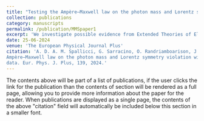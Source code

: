 ```yaml
---
title: "Testing the Ampère–Maxwell law on the photon mass and Lorentz symmetry violation with MMS multi-spacecraft data"
collection: publications
category: manuscripts
permalink: /publication/MMSpaper1
excerpt: 'We investigate possible evidence from Extended Theories of Electro-Magnetism (ETEM) by looking for deviations from the Ampère–Maxwell law in solar winds regions using the MMS mission data. We set upper limits on photon masses and Lorentz violation vectors using the obtained results.'
date: 25-06-2024
venue: 'The European Physical Journal Plus'
citation: 'A. D. A. M. Spallicci, G. Sarracino, O. Randriamboarison, J. A. Helayël-Neto, and A. Dib. Testing the
Ampère–Maxwell law on the photon mass and Lorentz symmetry violation with MMS multi-spacecraft
data. Eur. Phys. J. Plus, 139, 2024.'
---
```


The contents above will be part of a list of publications, if the user clicks the link for the publication than the contents of section will be rendered as a full page, allowing you to provide more information about the paper for the reader. When publications are displayed as a single page, the contents of the above "citation" field will automatically be included below this section in a smaller font.
